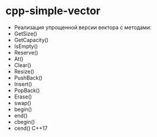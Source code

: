 # cpp-simple-vector
- Реализация упрощенной версии вектора с методами:
-   GetSize()
-   GetCapacity()
-   IsEmpty()
-   Reserve()
-   At()
-   Clear()
-   Resize()
-   PushBack()
-   Insert()
-   PopBack()
-   Erase()
-   swap()
-   begin()
-   end()
-   cbegin()
-   cend()
C++17
